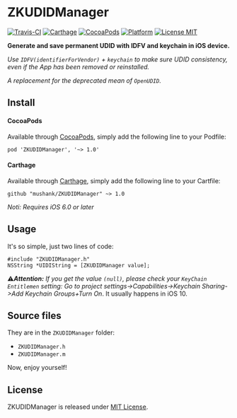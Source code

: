 # ZKUDIDManager

[![Travis-CI](https://travis-ci.org/mushank/ZKUDIDManager.svg?branch=master)](https://travis-ci.org/mushank/ZKUDIDManager) [![Carthage](https://img.shields.io/badge/carthage-compatible-green.svg)](https://github.com/Carthage/Carthage) [![CocoaPods](https://img.shields.io/badge/pod-1.0.8-green.svg)](http://cocoapods.org/?q=ZKUDIDManager) [![Platform](https://img.shields.io/badge/platform-iOS-lightgrey.svg)](http://www.apple.com/ios) [![License MIT](https://img.shields.io/badge/license-MIT-blue.svg)](https://github.com/mushank/ZKUDIDManager/blob/master/LICENSE)


**Generate and save permanent UDID with IDFV and keychain in iOS device.**

*Use `IDFV(identifierForVendor)` + `keychain` to make sure UDID consistency, even if the App has been removed or reinstalled.*

*A replacement for the deprecated mean of `OpenUDID`.*

## Install

#### CocoaPods

Available through [CocoaPods](http://cocoapods.org/), simply add the following line to your Podfile:

```
pod 'ZKUDIDManager', '~> 1.0'
```

#### Carthage

Available through [Carthage](https://github.com/Carthage/Carthage), simply add the following line to your Cartfile:

```
github "mushank/ZKUDIDManager" ~> 1.0
```

*Noti: Requires iOS 6.0 or later*

## Usage
It's so simple, just two lines of code:

```
#include "ZKUDIDManager.h"
NSString *UIDIString = [ZKUDIDManager value];
```

⚠️***Attention:*** *If you get the value `(null)`, please check your `KeyChain Entitlemen` setting: Go to project settings->Capabilities->Keychain Sharing->Add Keychain Groups+Turn On*. It usually happens in iOS 10.

## Source files

They are in the `ZKUDIDManager` folder:   

- `ZKUDIDManager.h`  
- `ZKUDIDManager.m`  

Now, enjoy yourself!

## License

ZKUDIDManager is released under [MIT License](https://github.com/mushank/ZKUDIDManager/blob/master/LICENSE).